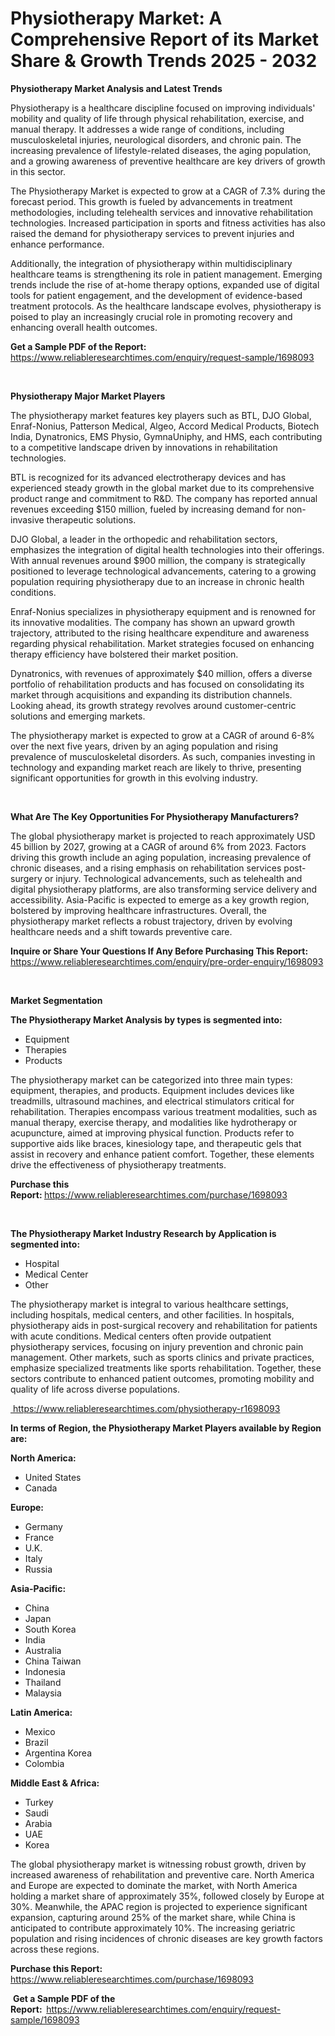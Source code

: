 <p><h1>Physiotherapy Market: A Comprehensive Report of its Market Share & Growth Trends 2025 - 2032</h1></p><p><strong>Physiotherapy Market Analysis and Latest Trends</strong></p>
<p><p>Physiotherapy is a healthcare discipline focused on improving individuals' mobility and quality of life through physical rehabilitation, exercise, and manual therapy. It addresses a wide range of conditions, including musculoskeletal injuries, neurological disorders, and chronic pain. The increasing prevalence of lifestyle-related diseases, the aging population, and a growing awareness of preventive healthcare are key drivers of growth in this sector.</p><p>The Physiotherapy Market is expected to grow at a CAGR of 7.3% during the forecast period. This growth is fueled by advancements in treatment methodologies, including telehealth services and innovative rehabilitation technologies. Increased participation in sports and fitness activities has also raised the demand for physiotherapy services to prevent injuries and enhance performance. </p><p>Additionally, the integration of physiotherapy within multidisciplinary healthcare teams is strengthening its role in patient management. Emerging trends include the rise of at-home therapy options, expanded use of digital tools for patient engagement, and the development of evidence-based treatment protocols. As the healthcare landscape evolves, physiotherapy is poised to play an increasingly crucial role in promoting recovery and enhancing overall health outcomes.</p></p>
<p><strong>Get a Sample PDF of the Report:&nbsp;</strong> <a href="https://www.reliableresearchtimes.com/enquiry/request-sample/1698093?utm_campaign=3110&utm_medium=2&utm_source=Github&utm_content=ia&utm_term=13042025&utm_id=physiotherapy">https://www.reliableresearchtimes.com/enquiry/request-sample/1698093</a></p>
<p>&nbsp;</p>
<p><strong>Physiotherapy Major Market Players</strong></p>
<p><p>The physiotherapy market features key players such as BTL, DJO Global, Enraf-Nonius, Patterson Medical, Algeo, Accord Medical Products, Biotech India, Dynatronics, EMS Physio, GymnaUniphy, and HMS, each contributing to a competitive landscape driven by innovations in rehabilitation technologies.</p><p>BTL is recognized for its advanced electrotherapy devices and has experienced steady growth in the global market due to its comprehensive product range and commitment to R&D. The company has reported annual revenues exceeding $150 million, fueled by increasing demand for non-invasive therapeutic solutions.</p><p>DJO Global, a leader in the orthopedic and rehabilitation sectors, emphasizes the integration of digital health technologies into their offerings. With annual revenues around $900 million, the company is strategically positioned to leverage technological advancements, catering to a growing population requiring physiotherapy due to an increase in chronic health conditions.</p><p>Enraf-Nonius specializes in physiotherapy equipment and is renowned for its innovative modalities. The company has shown an upward growth trajectory, attributed to the rising healthcare expenditure and awareness regarding physical rehabilitation. Market strategies focused on enhancing therapy efficiency have bolstered their market position.</p><p>Dynatronics, with revenues of approximately $40 million, offers a diverse portfolio of rehabilitation products and has focused on consolidating its market through acquisitions and expanding its distribution channels. Looking ahead, its growth strategy revolves around customer-centric solutions and emerging markets.</p><p>The physiotherapy market is expected to grow at a CAGR of around 6-8% over the next five years, driven by an aging population and rising prevalence of musculoskeletal disorders. As such, companies investing in technology and expanding market reach are likely to thrive, presenting significant opportunities for growth in this evolving industry.</p></p>
<p>&nbsp;</p>
<p><strong>What Are The Key Opportunities For Physiotherapy Manufacturers?</strong></p>
<p><p>The global physiotherapy market is projected to reach approximately USD 45 billion by 2027, growing at a CAGR of around 6% from 2023. Factors driving this growth include an aging population, increasing prevalence of chronic diseases, and a rising emphasis on rehabilitation services post-surgery or injury. Technological advancements, such as telehealth and digital physiotherapy platforms, are also transforming service delivery and accessibility. Asia-Pacific is expected to emerge as a key growth region, bolstered by improving healthcare infrastructures. Overall, the physiotherapy market reflects a robust trajectory, driven by evolving healthcare needs and a shift towards preventive care.</p></p>
<p><strong>Inquire or Share Your Questions If Any Before Purchasing This Report:</strong> <a href="https://www.reliableresearchtimes.com/enquiry/pre-order-enquiry/1698093?utm_campaign=3110&utm_medium=2&utm_source=Github&utm_content=ia&utm_term=13042025&utm_id=physiotherapy">https://www.reliableresearchtimes.com/enquiry/pre-order-enquiry/1698093</a></p>
<p>&nbsp;</p>
<p><strong>Market Segmentation</strong></p>
<p><strong>The Physiotherapy Market Analysis by types is segmented into:</strong></p>
<p><ul><li>Equipment</li><li>Therapies</li><li>Products</li></ul></p>
<p><p>The physiotherapy market can be categorized into three main types: equipment, therapies, and products. Equipment includes devices like treadmills, ultrasound machines, and electrical stimulators critical for rehabilitation. Therapies encompass various treatment modalities, such as manual therapy, exercise therapy, and modalities like hydrotherapy or acupuncture, aimed at improving physical function. Products refer to supportive aids like braces, kinesiology tape, and therapeutic gels that assist in recovery and enhance patient comfort. Together, these elements drive the effectiveness of physiotherapy treatments.</p></p>
<p><strong>Purchase this Report:&nbsp;</strong><a href="https://www.reliableresearchtimes.com/purchase/1698093?utm_campaign=3110&utm_medium=2&utm_source=Github&utm_content=ia&utm_term=13042025&utm_id=physiotherapy">https://www.reliableresearchtimes.com/purchase/1698093</a></p>
<p>&nbsp;</p>
<p><strong>The Physiotherapy Market Industry Research by Application is segmented into:</strong></p>
<p><ul><li>Hospital</li><li>Medical Center</li><li>Other</li></ul></p>
<p><p>The physiotherapy market is integral to various healthcare settings, including hospitals, medical centers, and other facilities. In hospitals, physiotherapy aids in post-surgical recovery and rehabilitation for patients with acute conditions. Medical centers often provide outpatient physiotherapy services, focusing on injury prevention and chronic pain management. Other markets, such as sports clinics and private practices, emphasize specialized treatments like sports rehabilitation. Together, these sectors contribute to enhanced patient outcomes, promoting mobility and quality of life across diverse populations.</p></p>
<p><a href="https://www.reliableresearchtimes.com/physiotherapy-r1698093?utm_campaign=3110&utm_medium=2&utm_source=Github&utm_content=ia&utm_term=13042025&utm_id=physiotherapy">&nbsp;https://www.reliableresearchtimes.com/physiotherapy-r1698093</a></p>
<p><strong>In terms of Region, the Physiotherapy Market Players available by Region are:</strong></p>
<p>
    <p> <strong> North America: </strong>
        <ul>
            <li>United States</li>
            <li>Canada</li>
        </ul>
        </p> 
    <p> <strong> Europe: </strong>
        <ul>
            <li>Germany</li>
            <li>France</li>
            <li>U.K.</li>
            <li>Italy</li>
            <li>Russia</li>
        </ul>
        </p> 
    <p> <strong> Asia-Pacific: </strong>
        <ul>
            <li>China</li>
            <li>Japan</li>
            <li>South Korea</li>
            <li>India</li>
            <li>Australia</li>
            <li>China Taiwan</li>
            <li>Indonesia</li>
            <li>Thailand</li>
            <li>Malaysia</li>
        </ul>
        </p> 
    <p> <strong> Latin America: </strong>
        <ul>
            <li>Mexico</li>
            <li>Brazil</li>
            <li>Argentina Korea</li>
            <li>Colombia</li>
        </ul>
        </p> 
    <p> <strong> Middle East & Africa: </strong>
        <ul>
            <li>Turkey</li>
            <li>Saudi</li>
            <li>Arabia</li>
            <li>UAE</li>
            <li>Korea</li>
        </ul>
    </p>
    </p>
<p><p>The global physiotherapy market is witnessing robust growth, driven by increased awareness of rehabilitation and preventive care. North America and Europe are expected to dominate the market, with North America holding a market share of approximately 35%, followed closely by Europe at 30%. Meanwhile, the APAC region is projected to experience significant expansion, capturing around 25% of the market share, while China is anticipated to contribute approximately 10%. The increasing geriatric population and rising incidences of chronic diseases are key growth factors across these regions.</p></p>
<p><strong>Purchase this Report: </strong><a href="https://www.reliableresearchtimes.com/purchase/1698093?utm_campaign=3110&utm_medium=2&utm_source=Github&utm_content=ia&utm_term=13042025&utm_id=physiotherapy">https://www.reliableresearchtimes.com/purchase/1698093</a></p>
<p>&nbsp;<strong>Get a Sample PDF of the Report:&nbsp;&nbsp;</strong><a href="https://www.reliableresearchtimes.com/enquiry/request-sample/1698093?utm_campaign=3110&utm_medium=2&utm_source=Github&utm_content=ia&utm_term=13042025&utm_id=physiotherapy">https://www.reliableresearchtimes.com/enquiry/request-sample/1698093</a></p>
<p><strong></strong></p>
<p><p></p><p></p><p></p></p>